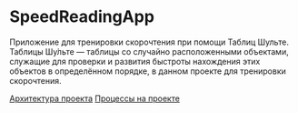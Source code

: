 # SpeedReadingApp
Приложение для тренировки скорочтения при помощи Таблиц Шульте. Таблицы Шу́льте — таблицы со случайно расположенными объектами, служащие для проверки и развития быстроты нахождения этих объектов в определённом порядке, в данном проекте для тренировки скорочтения.

[Архитектура проекта](docs/architecture.md)
[Процессы на проекте](docs/process.md)
